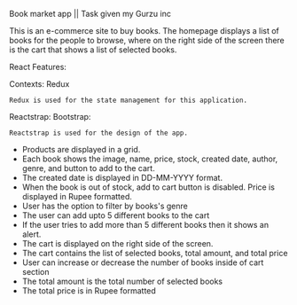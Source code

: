 Book market app || Task given my Gurzu inc

This is an e-commerce site to buy books. The homepage displays a list of books
for the people to browse, where on the right side of the screen there is the cart that
shows a list of selected books.

React Features:

Contexts:
Redux

    Redux is used for the state management for this application.

Reactstrap:
Bootstrap:

    Reactstrap is used for the design of the app.

- Products are displayed in a grid.
- Each book shows the image, name, price, stock, created date, author, genre, and
  button to add to the cart.
- The created date is displayed in DD-MM-YYYY format.
- When the book is out of stock, add to cart button is disabled.
  Price is displayed in Rupee formatted.
- User has the option to filter by books's genre
- The user can add upto 5 different books to the cart
- If the user tries to add more than 5 different books then it shows an alert.
- The cart is displayed on the right side of the screen.
- The cart contains the list of selected books, total amount, and total price
- User can increase or decrease the number of books inside of cart section
- The total amount is the total number of selected books
- The total price is in Rupee formatted
